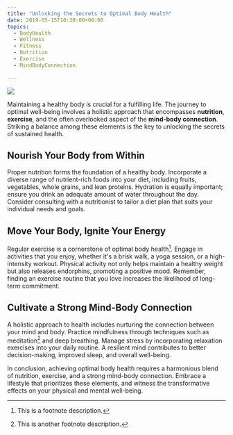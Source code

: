 ```yaml
---
title: "Unlocking the Secrets to Optimal Body Health"
date: 2019-05-15T10:30:00+00:00
topics:
  - BodyHealth
  - Wellness
  - Fitness
  - Nutrition
  - Exercise
  - MindBodyConnection

---
```


![](/media/alexander-redl-d3bYmnZ0ank-unsplash.jpg)

Maintaining a healthy body is crucial for a fulfilling life. The journey to optimal well-being involves a holistic approach that encompasses **nutrition**, **exercise**, and the often overlooked aspect of the **mind-body connection**. Striking a balance among these elements is the key to unlocking the secrets of sustained health.

<!--more-->

## Nourish Your Body from Within

Proper nutrition forms the foundation of a healthy body. Incorporate a diverse range of nutrient-rich foods into your diet, including fruits, vegetables, whole grains, and lean proteins. Hydration is equally important; ensure you drink an adequate amount of water throughout the day. Consider consulting with a nutritionist to tailor a diet plan that suits your individual needs and goals.

## Move Your Body, Ignite Your Energy

Regular exercise is a cornerstone of optimal body health[^1]. Engage in activities that you enjoy, whether it's a brisk walk, a yoga session, or a high-intensity workout. Physical activity not only helps maintain a healthy weight but also releases endorphins, promoting a positive mood. Remember, finding an exercise routine that you love increases the likelihood of long-term commitment.

## Cultivate a Strong Mind-Body Connection

A holistic approach to health includes nurturing the connection between your mind and body. Practice mindfulness through techniques such as meditation[^2] and deep breathing. Manage stress by incorporating relaxation exercises into your daily routine. A resilient mind contributes to better decision-making, improved sleep, and overall well-being.

In conclusion, achieving optimal body health requires a harmonious blend of nutrition, exercise, and a strong mind-body connection. Embrace a lifestyle that prioritizes these elements, and witness the transformative effects on your physical and mental well-being.

[^1]: This is a footnote description.
[^2]: This is another footnote description.
